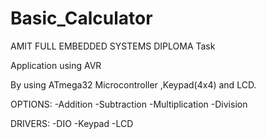 # Basic_Calculator
AMIT FULL EMBEDDED SYSTEMS DIPLOMA Task

Application using AVR

By using ATmega32 Microcontroller ,Keypad(4x4) and LCD.

OPTIONS: -Addition -Subtraction -Multiplication -Division

DRIVERS: -DIO -Keypad -LCD


